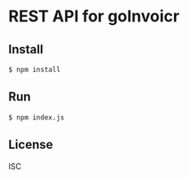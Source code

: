 REST API for goInvoicr
=======================

Install
-------
`$ npm install`

Run
---
`$ npm index.js`

License
-------
ISC